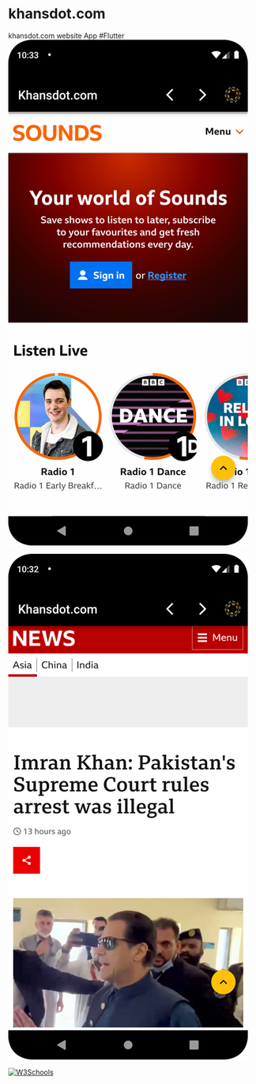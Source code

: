 # khansdot.com
khansdot.com website App #Flutter
<img
  src="/khansdot.com/screenshot1.png">
  
  <img
  src="/khansdot.com/screenshot2.png">


<a href="https://khansdot-com-app.webflow.io/" download="w3logo">
  <img src="https://www.pngall.com/wp-content/uploads/2/Download-Button-PNG-Photo.png" alt="W3Schools">
</a>
